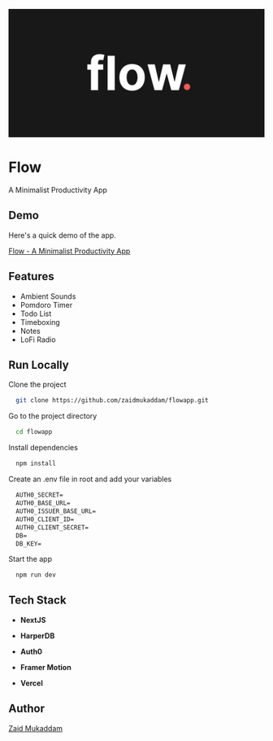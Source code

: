 ![Logo](public/cover.png)

# Flow

A Minimalist Productivity App

## Demo

Here's a quick demo of the app.

[Flow - A Minimalist Productivity App](https://www.youtube.com/watch?v=b4vL89DUb_Y)

## Features

- Ambient Sounds
- Pomdoro Timer
- Todo List
- Timeboxing
- Notes
- LoFi Radio

## Run Locally

Clone the project

```bash
  git clone https://github.com/zaidmukaddam/flowapp.git
```

Go to the project directory

```bash
  cd flowapp
```

Install dependencies

```bash
  npm install
```

Create an .env file in root and add your variables

```
  AUTH0_SECRET=
  AUTH0_BASE_URL=
  AUTH0_ISSUER_BASE_URL=
  AUTH0_CLIENT_ID=
  AUTH0_CLIENT_SECRET=
  DB=
  DB_KEY=
```

Start the app

```bash
  npm run dev
```

## Tech Stack

- **NextJS**

- **HarperDB**

- **Auth0**

- **Framer Motion**

- **Vercel**

## Author

[Zaid Mukaddam](https://github.com/zaidmukaddam) 



